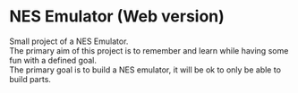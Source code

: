 # NES Emulator (Web version)

Small project of a NES Emulator.  
The primary aim of this project is to remember and learn while having some fun with a defined goal.  
The primary goal is to build a NES emulator, it will be ok to only be able to build parts.
